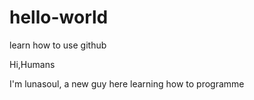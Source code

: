 # hello-world
learn how to use github

Hi,Humans

I'm lunasoul, a new guy here learning how to programme
